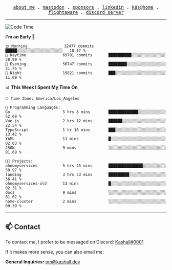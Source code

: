 <p align="center">
  <samp>
    <a href="https://jordanjones.org/">about me</a> .
    <a rel="me" href="https://mastodon.social/@kashall">mastodon</a> .
    <a href="https://github.com/sponsors/kashalls">sponsors</a> .
    <a href="https://linkedin.com/in/jordpjones">linkedin</a> .
    <a href="https://github.com/kashalls/home-cluster">k8s@home</a> .
    <a href="https://flightaware.com/adsb/stats/user/kashalls">flightaware</a> .
    <a href="https://discord.gg/V2WrCfqba9">discord server</a>
  </samp>
</p>

---

<!--START_SECTION:waka-->
![Code Time](http://img.shields.io/badge/Code%20Time-1%2C737%20hrs%2032%20mins-blue)

**I'm an Early 🐤** 

```text
🌞 Morning                32477 commits       █████░░░░░░░░░░░░░░░░░░░░   18.17 % 
🌆 Daytime                69701 commits       ██████████░░░░░░░░░░░░░░░   38.99 % 
🌃 Evening                56747 commits       ████████░░░░░░░░░░░░░░░░░   31.75 % 
🌙 Night                  19821 commits       ███░░░░░░░░░░░░░░░░░░░░░░   11.09 % 
```


📊 **This Week I Spent My Time On** 

```text
🕑︎ Time Zone: America/Los_Angeles

💬 Programming Languages: 
Go                       5 hrs 8 mins        █████████████░░░░░░░░░░░░   52.68 % 
Vue.js                   2 hrs 12 mins       ██████░░░░░░░░░░░░░░░░░░░   22.54 % 
TypeScript               1 hr 18 mins        ███░░░░░░░░░░░░░░░░░░░░░░   13.42 % 
YAML                     11 mins             █░░░░░░░░░░░░░░░░░░░░░░░░   02.03 % 
JSON                     9 mins              ░░░░░░░░░░░░░░░░░░░░░░░░░   01.68 % 

🐱‍💻 Projects: 
ohnomyservices           5 hrs 45 mins       ███████████████░░░░░░░░░░   58.97 % 
landing                  3 hrs 33 mins       █████████░░░░░░░░░░░░░░░░   36.41 % 
ohnomyservices-old       13 mins             █░░░░░░░░░░░░░░░░░░░░░░░░   02.31 % 
docs                     9 mins              ░░░░░░░░░░░░░░░░░░░░░░░░░   01.62 % 
home-cluster             2 mins              ░░░░░░░░░░░░░░░░░░░░░░░░░   00.39 % 
```


<!--END_SECTION:waka-->

---

## 📫 Contact

To contact me, I prefer to be messaged on Discord:  [Kashall#0001](https://discord.com/users/201077739589992448)

If it makes more sense, you can also email me:

**General Inquiries:** pm@kashall.dev  
